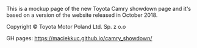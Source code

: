 This is a mockup page of the new Toyota Camry showdown page and it's based on a version of the website released in October 2018.

Copyright © Toyota Motor Poland Ltd. Sp. z o.o

GH pages:
https://maciekkuc.github.io/camry_showdown/ 
